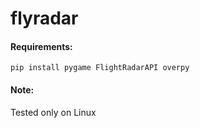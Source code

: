 # flyradar

#### Requirements:
```
pip install pygame FlightRadarAPI overpy
```

#### Note:
Tested only on Linux
